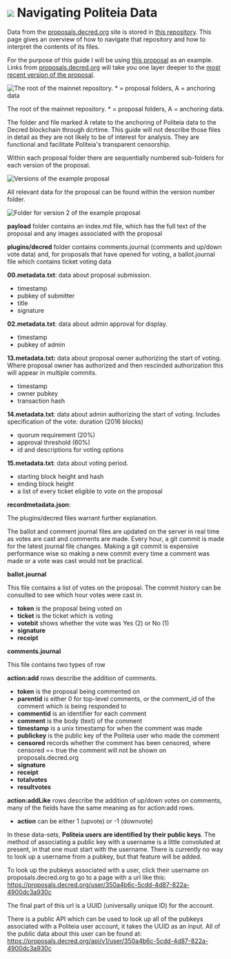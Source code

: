 # <img class="dcr-icon" src="/img/dcr-icons/Politeia.svg" /> Navigating Politeia Data

Data from the [proposals.decred.org](https://proposals.decred.org/) site is stored in [this repository](https://github.com/decred-proposals/mainnet). This page gives an overview of how to navigate that repository and how to interpret the contents of its files.

For the purpose of this guide I will be using [this proposal](https://github.com/decred-proposals/mainnet/tree/master/c68bb790ba0843980bb9695de4628995e75e0d1f36c992951db49eca7b3b4bcd/) as an example. Links from [proposals.decred.org](https://proposals.decred.org/) will take you one layer deeper to the [most recent version of the proposal](https://github.com/decred-proposals/mainnet/tree/master/c68bb790ba0843980bb9695de4628995e75e0d1f36c992951db49eca7b3b4bcd/2). 

![The root of the mainnet repository. * = proposal folders, A = anchoring data](/img/politeia/mainnet-pi-repo.png)

The root of the mainnet repository. * = proposal folders, A = anchoring data.

The folder and file marked A relate to the anchoring of Politeia data to the Decred blockchain through dcrtime. This guide will not describe those files in detail as they are not likely to be of interest for analysis. They are functional and facilitate Politeia's transparent censorship.

Within each proposal folder there are sequentially numbered sub-folders for each version of the proposal.

![Versions of the example proposal](/img/politeia/example-proposal.png)

All relevant data for the proposal can be found within the version number folder.

![Folder for version 2 of the example proposal](/img/politeia/prop-version2.png)

**payload** folder contains an index.md file, which has the full text of the proposal and any images associated with the proposal

**plugins/decred** folder contains comments.journal (comments and up/down vote data) and, for proposals that have opened for voting, a ballot.journal file which contains ticket voting data

**00.metadata.txt**: data about proposal submission. 

* timestamp
* pubkey of submitter 
* title 
* signature

**02.metadata.txt**: data about admin approval for display. 

* timestamp 
* pubkey of admin

**13.metadata.txt:** data about proposal owner authorizing the start of voting. Where proposal owner has authorized and then rescinded authorization this will appear in multiple commits.

* timestamp
* owner pubkey 
* transaction hash 

**14.metadata.txt**: data about admin authorizing the start of voting. Includes specification of the vote:
duration (2016 blocks)

* quorum requirement (20%)
* approval threshold (60%)
* id and descriptions for voting options

**15.metadata.txt**: data about voting period. 

* starting block height and hash
* ending block height 
* a list of every ticket eligible to vote on the proposal

**recordmetadata.json**: 

The plugins/decred files warrant further explanation.

The ballot and comment journal files are updated on the server in real time as votes are cast and comments are made. Every hour, a git commit is made for the latest journal file changes. Making a git commit is expensive performance wise so making a new commit every time a comment was made or a vote was cast would not be practical.

**ballot.journal**

This file contains a list of votes on the proposal. The commit history can be consulted to see which hour votes were cast in.

- **token** is the proposal being voted on
- **ticket** is the ticket which is voting
- **votebit** shows whether the vote was Yes (2) or No (1)
- **signature**
- **receipt**

**comments.journal**

This file contains two types of row

**action:add** rows describe the addition of comments.

* **token** is the proposal being commented on
* **parentid** is either 0 for top-level comments, or the comment_id of the comment which is being responded to
* **commentid** is an identifier for each comment
* **comment** is the body (text) of the comment
* **timestamp** is a unix timestamp for when the comment was made
* **publickey** is the public key of the Politeia user who made the comment
* **censored** records whether the comment has been censored, where censored == true the comment will not be shown on proposals.decred.org
* **signature** 
* **receipt**
* **totalvotes**
* **resultvotes**

**action:addLike** rows describe the addition of up/down votes on comments, many of the fields have the same meaning as for action:add rows. 

* **action** can be either 1 (upvote) or -1 (downvote)

In these data-sets, **Politeia users are identified by their public keys**. The method of associating a public key with a username is a little convoluted at present, in that one must start with the username. There is currently no way to look up a username from a pubkey, but that feature will be added.

To look up the pubkeys associated with a user, click their username on proposals.decred.org to go to a page with a url like this: <https://proposals.decred.org/user/350a4b6c-5cdd-4d87-822a-4900dc3a930c>

The final part of this url is a UUID (universally unique ID) for the account.

There is a public API which can be used to look up all of the pubkeys associated with a Politeia user account, it takes the UUID as an input. All of the public data about this user can be found at: <https://proposals.decred.org/api/v1/user/350a4b6c-5cdd-4d87-822a-4900dc3a930c>
